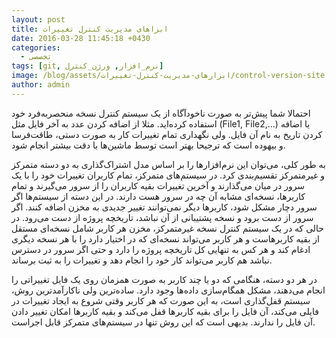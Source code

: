 ```yaml
---
layout: post
title: ابزاهای مدیریت کنترل تغییرات
date: 2016-03-28 11:45:18 +0430
categories:
  - تخصصی
tags: [git, نرم_افزار, ورژن_کنترل]
image: /blog/assets/ابزارهای-مدیریت-کنترل-تغییرات/control-version-site.png
author: admin
---
```


احتمالا شما پیش‌تر به صورت ناخودآگاه از یک سیستم کنترل نسخه منحصربه‌فرد خود استفاده کرده‌اید.
مثلا از اضافه کردن عدد به آخر فایل مثل (File1, File2,…) یا اضافه کردن تاریخ به نام آن فایل.
ولی نگهداری تمام تغییرات کار به صورت دستی، طاقت‌فرسا و بیهوده است که ترجیحا بهتر است توسط ماشین‌ها با دقت بیشتر انجام شود.

به طور کلی، می‌توان این نرم‌افزار‌ها را بر اساس مدل اشتراک‌‌گذاری به دو دسته متمرکز و غیرمتمرکز تقسیم‌‌بندی کرد.
در سیستم‌های متمرکز، تمام کاربران تغییرات خود را با یک سرور در میان می‌گذارند و آخرین تغییرات بقیه کاربران را از سرور می‌گیرند و تمام کاربر‌ها، نسخه‌ای مشابه آن چه در سرور هست دارند.
در این دسته از سیستم‌ها اگر سرور دچار مشکل شود، کاربرها دیگر نمی‌‌توانند تغییر جدیدی به مخزن اضافه کنند.
اگر سرور از دست برود و نسخه پشتیبانی از آن نباشد، تاریخچه پروژه از دست می‌رود.
در حالی که در یک سیستم کنترل نسخه غیرمتمرکز، مخزن هر کاربر شامل نسخه‌ای مستقل از بقیه کاربرهاست و هر کاربر می‌تواند نسخه‌ای که در اختیار دارد را با هر نسخه دیگری ادغام کند و هر کس به تنهایی کل تاریخچه پروژه را دارد و حتی اگر سرور در دسترس نباشد هم کاربر می‌تواند کار خود را انجام دهد و تغییرات را به ثبت برساند.

در هر دو دسته‌، هنگامی که دو یا چند کاربر به صورت همزمان روی یک فایل تغییراتی را انجام می‌دهند، مشکل همگام‌‌سازی داده‌ها وجود دارد.
ساده‌‌‌ترین ولی ناکارآمد‌‌ترین روش، سیستم قفل‌‌گذاری است، به این صورت که هر کاربر وقتی شروع به ایجاد تغییرات در فایلی می‌کند، آن فایل را برای بقیه کاربرها قفل می‌کند و بقیه کاربرها امکان تغییر دادن آن فایل را ندارند.
بدیهی است که این روش تنها در سیستم‌های متمرکز قابل اجراست.

